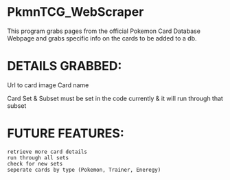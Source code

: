 # PkmnTCG_WebScraper
 This program grabs pages from the official Pokemon Card Database Webpage and grabs specific info on the cards to be added
 to a db.

# DETAILS GRABBED:
   Url to card image
   Card name

 Card Set & Subset must be set in the code currently & it will run through that subset 

# FUTURE FEATURES:
    retrieve more card details
    run through all sets
    check for new sets
    seperate cards by type (Pokemon, Trainer, Eneregy)
